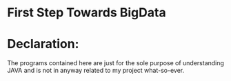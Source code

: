 
# First Step Towards BigData

# Declaration:
The programs contained here are just for the sole purpose of understanding JAVA and is not in anyway related to my project what-so-ever. 
